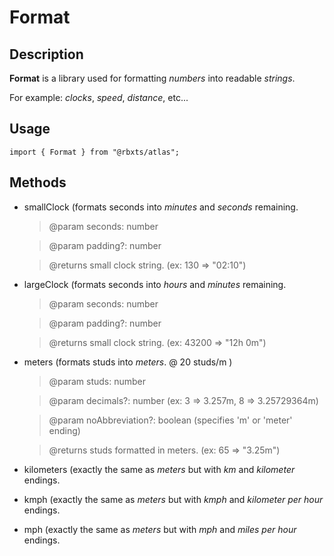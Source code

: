 # Format

## Description
__Format__ is a library used for formatting *numbers* into readable *strings*.

For example: *clocks*, *speed*, *distance*, etc...
## Usage
```
import { Format } from "@rbxts/atlas";
```

## Methods
- smallClock (formats seconds into *minutes* and *seconds* remaining.
    > @param seconds: number

    > @param padding?: number

    > @returns small clock string. (ex: 130 => "02:10")
- largeClock (formats seconds into *hours* and *minutes* remaining.
    > @param seconds: number

    > @param padding?: number

    > @returns small clock string. (ex: 43200 => "12h 0m")
- meters (formats studs into *meters*. @ 20 studs/m )
    > @param studs: number

    > @param decimals?: number (ex: 3 => 3.257m, 8 => 3.25729364m)

    > @param noAbbreviation?: boolean (specifies 'm' or 'meter' ending)

    > @returns studs formatted in meters. (ex: 65 => "3.25m")
- kilometers (exactly the same as *meters* but with *km* and *kilometer* endings.
- kmph (exactly the same as *meters* but with *kmph* and *kilometer per hour* endings.
- mph (exactly the same as *meters* but with *mph* and *miles per hour* endings.